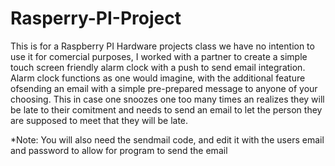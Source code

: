 # Rasperry-PI-Project

This is for a Raspberry PI Hardware projects class we have no intention to use it for comercial purposes, I worked with a partner to create a simple touch screen friendly alarm clock with a push to send email integration. Alarm clock functions as one would imagine, with the additional feature ofsending an email with a simple pre-prepared message to anyone of your choosing. This in case one snoozes one too many times an realizes they will be late to their comitment and needs to send an email to let the person they are supposed to meet that they will be late.

*Note: You will also need the sendmail code, and edit it with the users email and password to allow for program to send the email

